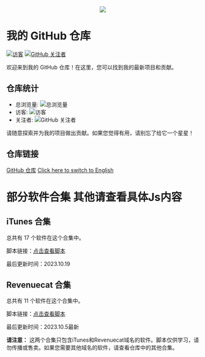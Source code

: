 <div align="center"> <img src="https://profile-counter.glitch.me/Yu9191/count.svg" /> </div>

# 我的 GitHub 仓库

[![访客](https://visitor-badge.glitch.me/badge?page_id=Yu9191.Yu9191)](https://github.com/Yu9191)
[![GitHub 关注者](https://img.shields.io/github/followers/Yu9191?style=social)](https://github.com/Yu9191)

欢迎来到我的 GitHub 仓库！在这里，您可以找到我的最新项目和贡献。

## 仓库统计

- 总浏览量: ![总浏览量](https://komarev.com/ghpvc/?username=Yu9191)
- 访客: ![访客](https://visitor-badge.glitch.me/badge?page_id=Yu9191.Yu9191)
- 关注者: ![GitHub 关注者](https://img.shields.io/github/followers/Yu9191?style=social)

请随意探索并为我的项目做出贡献。如果您觉得有用，请别忘了给它一个星星！

## 仓库链接

[GitHub 仓库](https://github.com/Yu9191)
[Click here to switch to English](https://github.com/Yu9191?language=en)


# 部分软件合集 其他请查看具体Js内容

## iTunes 合集

总共有 17 个软件在这个合集中。

脚本链接：[点击查看脚本](https://raw.githubusercontent.com/Yu9191/Rewrite/main/iTunes.js)

最后更新时间：2023.10.19

## Revenuecat 合集

总共有 11 个软件在这个合集中。

脚本链接：[点击查看脚本](https://raw.githubusercontent.com/Yu9191/Rewrite/main/Revenuecat.js)

最后更新时间：2023.10.5最新

**请注意：** 这两个合集只包含iTunes和Revenuecat域名的软件。脚本仅供学习，请勿传播或售卖。如果您需要其他域名的软件，请查看仓库中的其他合集。


